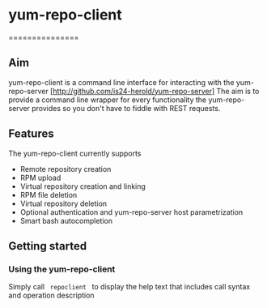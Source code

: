 # yum-repo-client
===============

## Aim
yum-repo-client is a command line interface for interacting with the yum-repo-server [http://github.com/is24-herold/yum-repo-server]
The aim is to provide a command line wrapper for every functionality the yum-repo-server provides so you don't have to fiddle with REST requests.

## Features
The yum-repo-client currently supports
* Remote repository creation
* RPM upload
* Virtual repository creation and linking
* RPM file deletion
* Virtual repository deletion
* Optional authentication and yum-repo-server host parametrization
* Smart bash autocompletion

## Getting started

### Using the yum-repo-client
Simply call <code> repoclient </code> to display the help text that includes call syntax and operation description